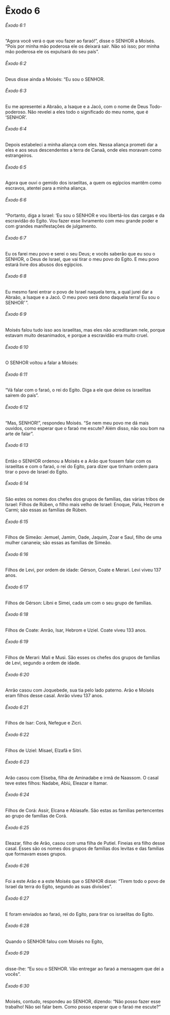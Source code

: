 # Êxodo 6

###### Êxodo 6:1

“Agora você verá o que vou fazer ao faraó!”, disse o SENHOR a Moisés. “Pois por minha mão poderosa ele os deixará sair. Não só isso; por minha mão poderosa ele os expulsará do seu país”.

###### Êxodo 6:2

Deus disse ainda a Moisés: “Eu sou o SENHOR.

###### Êxodo 6:3

Eu me apresentei a Abraão, a Isaque e a Jacó, com o nome de Deus Todo-poderoso. Não revelei a eles todo o significado do meu nome, que é ‘SENHOR’.

###### Êxodo 6:4

Depois estabeleci a minha aliança com eles. Nessa aliança prometi dar a eles e aos seus descendentes a terra de Canaã, onde eles moravam como estrangeiros.

###### Êxodo 6:5

Agora que ouvi o gemido dos israelitas, a quem os egípcios mantêm como escravos, atentei para a minha aliança.

###### Êxodo 6:6

“Portanto, diga a Israel: ‘Eu sou o SENHOR e vou libertá-los das cargas e da escravidão do Egito. Vou fazer esse livramento com meu grande poder e com grandes manifestações de julgamento.

###### Êxodo 6:7

Eu os farei meu povo e serei o seu Deus; e vocês saberão que eu sou o SENHOR, o Deus de Israel, que vai tirar o meu povo do Egito. E meu povo estará livre dos abusos dos egípcios.

###### Êxodo 6:8

Eu mesmo farei entrar o povo de Israel naquela terra, a qual jurei dar a Abraão, a Isaque e a Jacó. O meu povo será dono daquela terra! Eu sou o SENHOR’ ”.

###### Êxodo 6:9

Moisés falou tudo isso aos israelitas, mas eles não acreditaram nele, porque estavam muito desanimados, e porque a escravidão era muito cruel.

###### Êxodo 6:10

O SENHOR voltou a falar a Moisés:

###### Êxodo 6:11

“Vá falar com o faraó, o rei do Egito. Diga a ele que deixe os israelitas saírem do país”.

###### Êxodo 6:12

“Mas, SENHOR!”, respondeu Moisés. “Se nem meu povo me dá mais ouvidos, como esperar que o faraó me escute? Além disso, não sou bom na arte de falar”.

###### Êxodo 6:13

Então o SENHOR ordenou a Moisés e a Arão que fossem falar com os israelitas e com o faraó, o rei do Egito, para dizer que tinham ordem para tirar o povo de Israel do Egito.

###### Êxodo 6:14

São estes os nomes dos chefes dos grupos de famílias, das várias tribos de Israel: Filhos de Rúben, o filho mais velho de Israel: Enoque, Palu, Hezrom e Carmi; são essas as famílias de Rúben.

###### Êxodo 6:15

Filhos de Simeão: Jemuel, Jamim, Oade, Jaquim, Zoar e Saul, filho de uma mulher cananeia; são essas as famílias de Simeão.

###### Êxodo 6:16

Filhos de Levi, por ordem de idade: Gérson, Coate e Merari. Levi viveu 137 anos.

###### Êxodo 6:17

Filhos de Gérson: Libni e Simei, cada um com o seu grupo de famílias.

###### Êxodo 6:18

Filhos de Coate: Anrão, Isar, Hebrom e Uziel. Coate viveu 133 anos.

###### Êxodo 6:19

Filhos de Merari: Mali e Musi. São esses os chefes dos grupos de famílias de Levi, segundo a ordem de idade.

###### Êxodo 6:20

Anrão casou com Joquebede, sua tia pelo lado paterno. Arão e Moisés eram filhos desse casal. Anrão viveu 137 anos.

###### Êxodo 6:21

Filhos de Isar: Corá, Nefegue e Zicri.

###### Êxodo 6:22

Filhos de Uziel: Misael, Elzafã e Sitri.

###### Êxodo 6:23

Arão casou com Eliseba, filha de Aminadabe e irmã de Naassom. O casal teve estes filhos: Nadabe, Abiú, Eleazar e Itamar.

###### Êxodo 6:24

Filhos de Corá: Assir, Elcana e Abiasafe. São estas as famílias pertencentes ao grupo de famílias de Corá.

###### Êxodo 6:25

Eleazar, filho de Arão, casou com uma filha de Putiel. Fineias era filho desse casal. Esses são os nomes dos grupos de famílias dos levitas e das famílias que formavam esses grupos.

###### Êxodo 6:26

Foi a este Arão e a este Moisés que o SENHOR disse: “Tirem todo o povo de Israel da terra do Egito, segundo as suas divisões”.

###### Êxodo 6:27

E foram enviados ao faraó, rei do Egito, para tirar os israelitas do Egito.

###### Êxodo 6:28

Quando o SENHOR falou com Moisés no Egito,

###### Êxodo 6:29

disse-lhe: “Eu sou o SENHOR. Vão entregar ao faraó a mensagem que dei a vocês”.

###### Êxodo 6:30

Moisés, contudo, respondeu ao SENHOR, dizendo: “Não posso fazer esse trabalho! Não sei falar bem. Como posso esperar que o faraó me escute?”

